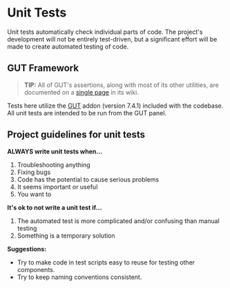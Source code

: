 # Unit Tests

Unit tests automatically check individual parts of code. The project's
development will not be entirely test-driven, but a significant effort will be
made to create automated testing of code.


## GUT Framework

> **TIP:** All of GUT's assertions, along with most of its other utilities, are documented on a [single page](https://github.com/bitwes/Gut/wiki/Asserts-and-Methods) in its wiki.

Tests here utilize the [GUT](https://github.com/bitwes/Gut) addon (version
7.4.1) included with the codebase. All unit tests are intended to be run
from the GUT panel.


## Project guidelines for unit tests

**ALWAYS write unit tests when...**

1. Troubleshooting anything
2. Fixing bugs
3. Code has the potential to cause serious problems
4. It seems important or useful
5. You want to


**It's ok to not write a unit test if...**

1. The automated test is more complicated and/or confusing than manual testing
2. Something is a temporary solution


**Suggestions:**

* Try to make code in test scripts easy to reuse for testing other components.
* Try to keep naming conventions consistent.
